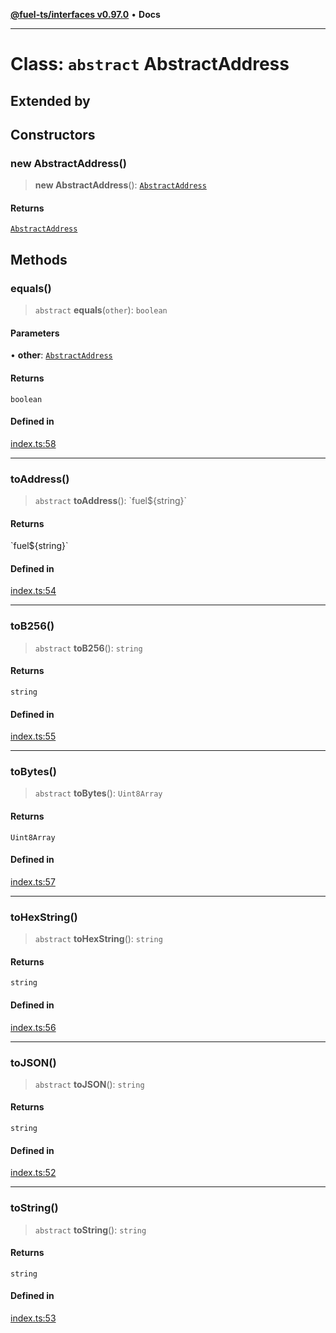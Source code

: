 [**@fuel-ts/interfaces v0.97.0**](../index.md) • **Docs**

***

# Class: `abstract` AbstractAddress

## Extended by

## Constructors

### new AbstractAddress()

> **new AbstractAddress**(): [`AbstractAddress`](AbstractAddress.md)

#### Returns

[`AbstractAddress`](AbstractAddress.md)

## Methods

### equals()

> `abstract` **equals**(`other`): `boolean`

#### Parameters

• **other**: [`AbstractAddress`](AbstractAddress.md)

#### Returns

`boolean`

#### Defined in

[index.ts:58](https://github.com/FuelLabs/fuels-ts/blob/4c225773d9c890e3b3b178fd875342439d5d1ede/packag./src/index.ts#L58)

***

### toAddress()

> `abstract` **toAddress**(): \`fuel$\{string\}\`

#### Returns

\`fuel$\{string\}\`

#### Defined in

[index.ts:54](https://github.com/FuelLabs/fuels-ts/blob/4c225773d9c890e3b3b178fd875342439d5d1ede/packag./src/index.ts#L54)

***

### toB256()

> `abstract` **toB256**(): `string`

#### Returns

`string`

#### Defined in

[index.ts:55](https://github.com/FuelLabs/fuels-ts/blob/4c225773d9c890e3b3b178fd875342439d5d1ede/packag./src/index.ts#L55)

***

### toBytes()

> `abstract` **toBytes**(): `Uint8Array`

#### Returns

`Uint8Array`

#### Defined in

[index.ts:57](https://github.com/FuelLabs/fuels-ts/blob/4c225773d9c890e3b3b178fd875342439d5d1ede/packag./src/index.ts#L57)

***

### toHexString()

> `abstract` **toHexString**(): `string`

#### Returns

`string`

#### Defined in

[index.ts:56](https://github.com/FuelLabs/fuels-ts/blob/4c225773d9c890e3b3b178fd875342439d5d1ede/packag./src/index.ts#L56)

***

### toJSON()

> `abstract` **toJSON**(): `string`

#### Returns

`string`

#### Defined in

[index.ts:52](https://github.com/FuelLabs/fuels-ts/blob/4c225773d9c890e3b3b178fd875342439d5d1ede/packag./src/index.ts#L52)

***

### toString()

> `abstract` **toString**(): `string`

#### Returns

`string`

#### Defined in

[index.ts:53](https://github.com/FuelLabs/fuels-ts/blob/4c225773d9c890e3b3b178fd875342439d5d1ede/packag./src/index.ts#L53)
